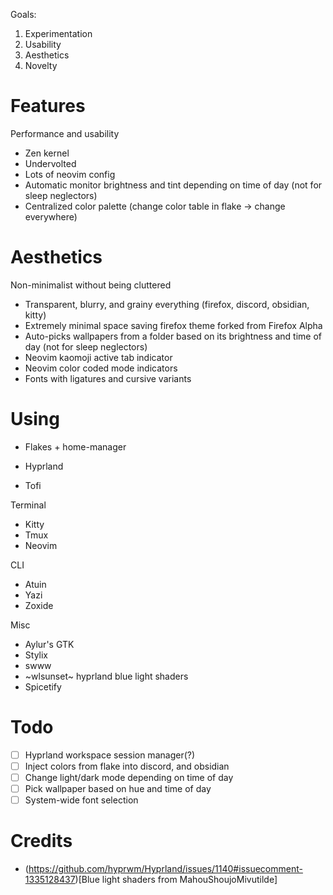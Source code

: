 Goals:
1. Experimentation
1. Usability
1. Aesthetics
1. Novelty

# Features 
Performance and usability
+ Zen kernel
+ Undervolted
+ Lots of neovim config
+ Automatic monitor brightness and tint depending on time of day (not for sleep neglectors)
+ Centralized color palette (change color table in flake -> change everywhere)

# Aesthetics
Non-minimalist without being cluttered
+ Transparent, blurry, and grainy everything (firefox, discord, obsidian, kitty)
+ Extremely minimal space saving firefox theme forked from Firefox Alpha
+ Auto-picks wallpapers from a folder based on its brightness and time of day (not for sleep neglectors)
+ Neovim kaomoji active tab indicator
+ Neovim color coded mode indicators
+ Fonts with ligatures and cursive variants

# Using
+ Flakes + home-manager

+ Hyprland
+ Tofi

Terminal
+ Kitty
+ Tmux
+ Neovim

CLI
+ Atuin
+ Yazi
+ Zoxide

Misc
+ Aylur's GTK
+ Stylix
+ swww
+ ~wlsunset~ hyprland blue light shaders
+ Spicetify

# Todo
- [ ] Hyprland workspace session manager(?)
- [ ] Inject colors from flake into discord, and obsidian
- [ ] Change light/dark mode depending on time of day
- [ ] Pick wallpaper based on hue and time of day
- [ ] System-wide font selection

# Credits
 - (https://github.com/hyprwm/Hyprland/issues/1140#issuecomment-1335128437)[Blue light shaders from MahouShoujoMivutilde]
